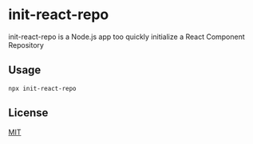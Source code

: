 # init-react-repo

init-react-repo is a Node.js app too quickly initialize a React Component Repository

## Usage

```npx
npx init-react-repo
```

## License

[MIT](https://choosealicense.com/licenses/mit/)